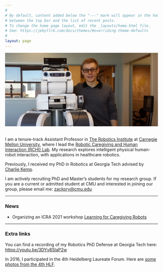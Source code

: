 ```yaml
---
#
# By default, content added below the "---" mark will appear in the home page
# between the top bar and the list of recent posts.
# To change the home page layout, edit the _layouts/home.html file.
# See: https://jekyllrb.com/docs/themes/#overriding-theme-defaults
#
layout: page
---
```


<img src="assets/images/Zackory_pr2.jpg" alt="Zackory Erickson photo">

<p>
  <br>
  I am a tenure-track Assistant Professor in <a href="https://www.ri.cmu.edu">The Robotics Institute</a> at <a href="https://www.cmu.edu">Carnegie Mellon University</a>, where I lead the <a href="https://rchi-lab.github.io">Robotic Caregiving and Human Interaction (RCHI) Lab</a>.
  My research explores intelligent physical human-robot interaction, with applications in healthcare robotics.
</p>
  
<p>
  Previously, I received my PhD in Robotics at Georgia Tech advised by <a href="http://ckemp.bme.gatech.edu/">Charlie Kemp</a>.
</p>
  
<p>
  I am actively recruiting PhD and Master’s students for my research group.
  If you are a current or admitted student at CMU and interested in joining our group, please email me: <a href="mailto:zackory@cmu.edu">zackory@cmu.edu</a>
</p>

<hr>

<h3>News</h3>
<ul>
  <li>Organizing an ICRA 2021 workshop <a href="https://sites.gatech.edu/learning-caregiving-icra2021/">Learning for Caregiving Robots</a></li>
</ul>

<hr>

<h3>Extra links</h3>
You can find a recording of my Robotics PhD Defense at Georgia Tech here: <a href="https://youtu.be/3DYv8SlaP2w">https://youtu.be/3DYv8SlaP2w</a>

In 2016, I participated in the 4th Heidelberg Laureate Forum. Here are <a href="https://zackory.github.io/hlf4/">some photos from the 4th HLF</a>.

